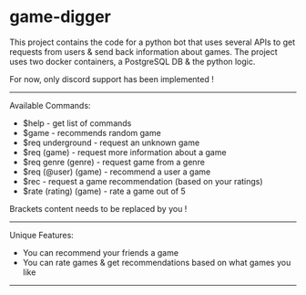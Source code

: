 # game-digger
This project contains the code for a python bot that uses several APIs to get requests from users &amp; send back information about games.
The project uses two docker containers, a PostgreSQL DB & the python logic.

For now, only discord support has been implemented !
---- ----
Available Commands:
  - $help - get list of commands
  - $game - recommends random game
  - $req underground - request an unknown game
  - $req (game) - request more information about a game
  - $req genre (genre) - request game from a genre
  - $req (@user) (game) - recommend a user a game
  - $rec - request a game recommendation (based on your ratings)
  - $rate (rating) (game) - rate a game out of 5 

Brackets content needs to be replaced by you !
---- ----
Unique Features:
- You can recommend your friends a game
- You can rate games & get recommendations based on what games you like
---- ----
